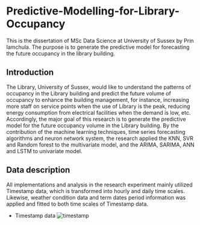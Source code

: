 # Predictive-Modelling-for-Library-Occupancy
This is the dissertation of MSc Data Science at University of Sussex by Prin Iamchula. The purpose is to generate 
the predictive model for forecasting the future occupancy in the library building.


## Introduction
The Library, University of Sussex, would like to understand the patterns of occupancy in the Library building and 
predict the future volume of occupancy to enhance the building management, for instance, increasing more staff on 
service points when the use of Library is the peak, reducing energy consumption from electrical facilities 
when the demand is low, etc. Accordingly, the major goal of this research is to generate the predictive model for 
the future occupancy volume in the Library building. By the contribution of the machine learning techniques, 
time series forecasting algorithms and neuron network system, the research applied the KNN, SVR and Random forest to 
the multivariate model, and the ARIMA, SARIMA, ANN and LSTM to univariate model. 

## Data description
All implementations and analysis in the research experiment mainly utilized Timestamp data, which is transformed into 
hourly and daily time scales. Likewise, weather condition data and term dates period information was applied and fitted 
to both time scales of Timestamp data.

* Timestamp data
![timestamp](https://user-images.githubusercontent.com/66419715/99997856-5536fc80-2df0-11eb-9486-decce1061bf5.PNG)

